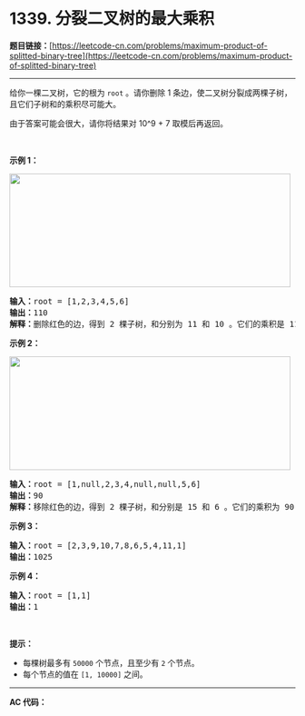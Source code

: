 # 1339. 分裂二叉树的最大乘积

**题目链接：**[https://leetcode-cn.com/problems/maximum-product-of-splitted-binary-tree](https://leetcode-cn.com/problems/maximum-product-of-splitted-binary-tree)

---

<div class="content__1Y2H">
 <div class="notranslate">
  <p>给你一棵二叉树，它的根为&nbsp;<code>root</code> 。请你删除 1 条边，使二叉树分裂成两棵子树，且它们子树和的乘积尽可能大。</p> 
  <p>由于答案可能会很大，请你将结果对 10^9 + 7 取模后再返回。</p> 
  <p>&nbsp;</p> 
  <p><strong>示例 1：</strong></p> 
  <p><strong><img style="height: 200px; width: 495px;" src="../aliyun-lc-upload/uploads/2020/02/02/sample_1_1699.png" alt=""></strong></p> 
  <pre class="language-text"><strong>输入：</strong>root = [1,2,3,4,5,6]
<strong>输出：</strong>110
<strong>解释：</strong>删除红色的边，得到 2 棵子树，和分别为 11 和 10 。它们的乘积是 110 （11*10）
</pre> 
  <p><strong>示例 2：</strong></p> 
  <p><img style="height: 200px; width: 495px;" src="../aliyun-lc-upload/uploads/2020/02/02/sample_2_1699.png" alt=""></p> 
  <pre class="language-text"><strong>输入：</strong>root = [1,null,2,3,4,null,null,5,6]
<strong>输出：</strong>90
<strong>解释：</strong>移除红色的边，得到 2 棵子树，和分别是 15 和 6 。它们的乘积为 90 （15*6）
</pre> 
  <p><strong>示例 3：</strong></p> 
  <pre class="language-text"><strong>输入：</strong>root = [2,3,9,10,7,8,6,5,4,11,1]
<strong>输出：</strong>1025
</pre> 
  <p><strong>示例 4：</strong></p> 
  <pre class="language-text"><strong>输入：</strong>root = [1,1]
<strong>输出：</strong>1
</pre> 
  <p>&nbsp;</p> 
  <p><strong>提示：</strong></p> 
  <ul> 
   <li>每棵树最多有&nbsp;<code>50000</code>&nbsp;个节点，且至少有&nbsp;<code>2</code>&nbsp;个节点。</li> 
   <li>每个节点的值在&nbsp;<code>[1, 10000]</code>&nbsp;之间。</li> 
  </ul> 
 </div>
</div>

---

**AC 代码：**

```java

```